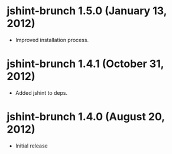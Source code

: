 # jshint-brunch 1.5.0 (January 13, 2012)
* Improved installation process.

# jshint-brunch 1.4.1 (October 31, 2012)
* Added jshint to deps.

# jshint-brunch 1.4.0 (August 20, 2012)
* Initial release
